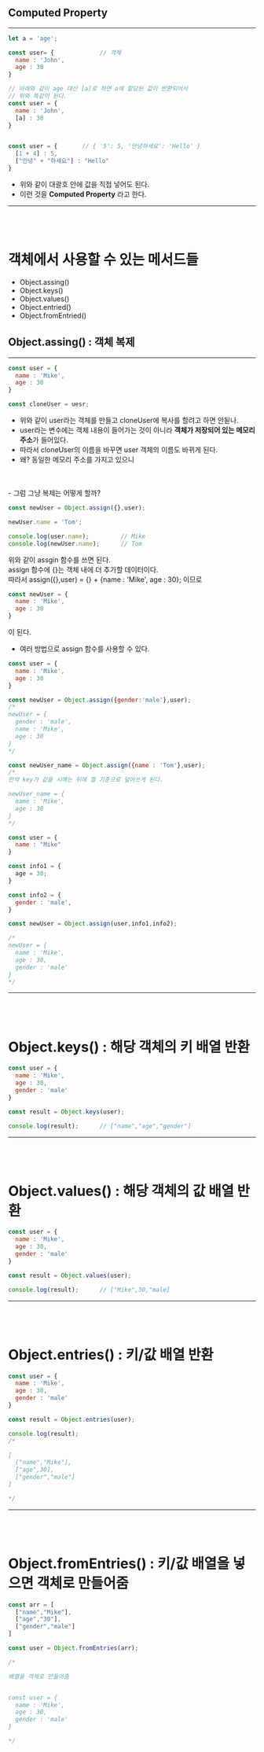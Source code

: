 ## Computed Property
___

```javascript
let a = 'age';

const user= {             // 객체
  name : 'John',
  age : 30
}

// 아래와 같이 age 대신 [a]로 하면 a에 할당된 값이 반환되어서
// 위와 똑같이 된다.
const user = {
  name : 'John',
  [a] : 30
}
```

```javascript

const user = {       // { '5': 5, '안녕하세요': 'Hello' }
  [1 + 4] : 5,
  ["안녕" + "하세요"] : "Hello"
}                   

```
- 위와 같이 대괄호 안에 값을 직접 넣어도 된다.
- 이런 것을 **Computed Property** 라고 한다.
___
<br/>
<br/>

# 객체에서 사용할 수 있는 메서드들
- Object.assing()
- Object.keys()
- Object.values()
- Object.entried()
- Object.fromEntried()

## Object.assing() : 객체 복제
___

```javascript
const user = {
  name : 'Mike',
  age : 30
}

const cloneUser = uesr;
```
- 위와 같이 user라는 객체를 만들고 cloneUser에 복사를 할려고 하면 안됟나.
- user라는 변수에는 객체 내용이 들어가는 것이 아니라 **객체가 저장되어 있는 메모리 주소**가 들어있다.
- 따라서 cloneUser의 이름을 바꾸면 user 객체의 이름도 바뀌게 된다.
- 왜? 동일한 메모리 주소를 가지고 있으니
<br/>
<br/>
- 그럼 그냥 복제는 어떻게 할까?

```javascript
const newUser = Object.assign({},user);

newUser.name = 'Tom';

console.log(user.name);         // Mike
console.log(newUser.name);      // Tom
```

위와 같이 assgin 함수를 쓰면 된다.      
assign 함수에 {}는 객체 내에 더 추가할 데이터이다.      
따라서 assign({},user) = {} + {name : 'Mike', age : 30};   이므로       
```javascript
const newUser = {
  name : 'Mike', 
  age : 30
}
```
이 된다.

- 여러 방법으로 assign 함수를 사용할 수 있다.

```javascript
const user = {
  name : 'Mike',
  age : 30
}

const newUser = Object.assign({gender:'male'},user);
/*
newUser = {
  gender : 'male',
  name : 'Mike',
  age : 30
}
*/
```

```javascript
const newUser_name = Object.assign({name : 'Tom'},user);
/*
만약 key가 같을 시에는 뒤에 껄 기준으로 덮어쓰게 된다.

newUser_name = {
  name : 'Mike',
  age : 30
}
*/
```

```javascript
const user = {
  name : "Mike"
}

const info1 = {
  age = 30;
}

const info2 = {
  gender : 'male',
}

const newUser = Object.assign(user,info1,info2);

/*
newUser = {
  name : 'Mike',
  age : 30,
  gender : 'male'
}
*/
```

___
<br/>
<br/>

# Object.keys() : 해당 객체의 키 배열 반환
```javascript
const user = {
  name : 'Mike',
  age : 30,
  gender : 'male'
}

const result = Object.keys(user);    

console.log(result);      // ["name","age","gender"]
```
___
<br/>
<br/>

# Object.values() : 해당 객체의 값 배열 반환
```javascript
const user = {
  name : 'Mike',
  age : 30,
  gender : 'male'
}

const result = Object.values(user); 

console.log(result);      // ["Mike",30,"male]
```
___
<br/>
<br/>

# Object.entries() : 키/값 배열 반환
```javascript
const user = {
  name : 'Mike',
  age : 30,
  gender : 'male'
}

const result = Object.entries(user); 

console.log(result);      
/*

[
  ["name","Mike"],
  ["age",30],
  ["gender","male"]
]

*/
```
___
<br/>
<br/>

# Object.fromEntries() : 키/값 배열을 넣으면 객체로 만들어줌
```javascript
const arr = [
  ["name","Mike"],
  ["age","30"],
  ["gender","male"]
]

const user = Object.fromEntries(arr);

/*

배열을 객체로 만들어줌


const user = {
  name : 'Mike',
  age : 30,
  gender : 'male'
}

*/
```